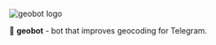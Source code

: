 ![geobot logo](https://github.com/nezavisimost/geobot/blob/master/static/cover.png?raw=true)

📍 **geobot** - bot that improves geocoding for Telegram.
